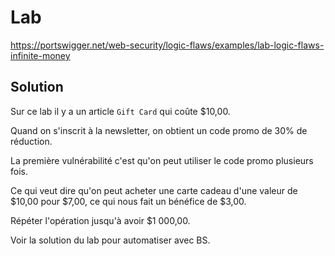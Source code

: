 # Lab

https://portswigger.net/web-security/logic-flaws/examples/lab-logic-flaws-infinite-money

## Solution

Sur ce lab il y a un article `Gift Card` qui coûte $10,00.

Quand on s'inscrit à la newsletter, on obtient un code promo de 30% de réduction.

La première vulnérabilité c'est qu'on peut utiliser le code promo plusieurs fois.

Ce qui veut dire qu'on peut acheter une carte cadeau d'une valeur de $10,00 pour $7,00, ce qui nous fait un bénéfice de $3,00.

Répéter l'opération jusqu'à avoir $1 000,00.

Voir la solution du lab pour automatiser avec BS.

